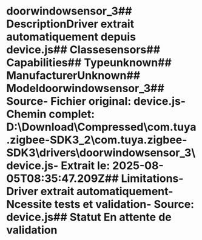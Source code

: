 # doorwindowsensor_3##  DescriptionDriver extrait automatiquement depuis device.js##  Classesensors##  Capabilities##  Typeunknown##  ManufacturerUnknown##  Modeldoorwindowsensor_3##  Source- **Fichier original**: device.js- **Chemin complet**: D:\Download\Compressed\com.tuya.zigbee-SDK3_2\com.tuya.zigbee-SDK3\drivers\doorwindowsensor_3\device.js- **Extrait le**: 2025-08-05T08:35:47.209Z##  Limitations- Driver extrait automatiquement- Ncessite tests et validation- Source: device.js##  Statut En attente de validation